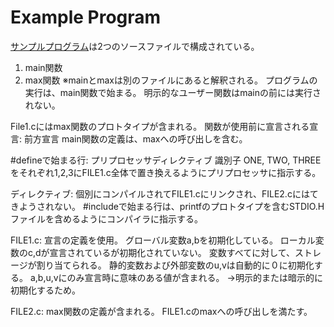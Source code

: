 # Example Program

[サンプルプログラム](./example.c)は2つのソースファイルで構成されている。

1. main関数
2. max関数
※mainとmaxは別のファイルにあると解釈される。
プログラムの実行は、main関数で始まる。
明示的なユーザー関数はmainの前には実行されない。

File1.cにはmax関数のプロトタイプが含まれる。
関数が使用前に宣言される宣言: 前方宣言
main関数の定義は、maxへの呼び出しを含む。

\#defineで始まる行: プリプロセッサディレクティブ
識別子 ONE, TWO, THREEをそれぞれ1,2,3にFILE1.c全体で置き換えるようにプリプロセッサに指示する。

ディレクティブ:
個別にコンパイルされてFILE1.cにリンクされ、FILE2.cにはてきようされない。
\#includeで始まる行は、printfのプロトタイプを含むSTDIO.Hファイルを含めるようにコンパイラに指示する。

FILE1.c:
宣言の定義を使用。
グローバル変数a,bを初期化している。
ローカル変数のc,dが宣言されているが初期化されていない。
変数すべてに対して、ストレージが割り当てられる。
静的変数および外部変数のu,vは自動的に０に初期化する。
a,b,u,vにのみ宣言時に意味のある値が含まれる。
→明示的または暗示的に初期化するため。

FILE2.c:
max関数の定義が含まれる。
FILE1.cのmaxへの呼び出しを満たす。


